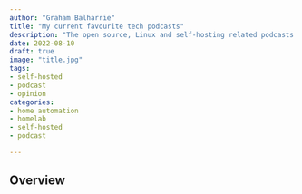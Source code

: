 ```yaml
---
author: "Graham Balharrie"
title: "My current favourite tech podcasts"
description: "The open source, Linux and self-hosting related podcasts I listen to in 2022"
date: 2022-08-10
draft: true
image: "title.jpg"
tags:
- self-hosted
- podcast
- opinion
categories:
- home automation
- homelab
- self-hosted
- podcast

---
```


## Overview
